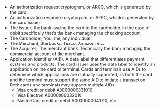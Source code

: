 - An authorization request cryptogram, or ARQC, which is generated by the card.
- An authorization response cryptogram, or ARPC, which is generated by the card issuer.
- The Issuer; the bank issuing the card to the cardholder. In the case of debit specifically that’s the bank managing the checking account.
- The Cardholder; You, me, any individual.
- The Merchant; Starbucks, Tesco, Amazon, etc.
- The Acquirer; The merchant bank. Technically the bank managing the commercial account of the merchant. 
- Application Identifier (AID). A data label that differentiates payment systems and products. The card issuer uses the data label to identify an application on the card or terminal. Cards and terminals use AIDs to determine which applications are mutually supported, as both the card and the terminal must support the same AID to initiate a transaction. Both cards and terminals may support multiple AIDs.
  - Visa credit or debit A0000000031010
  - Visa Electron A0000000032010
  - MasterCard credit or debit A0000000041010, etc.
